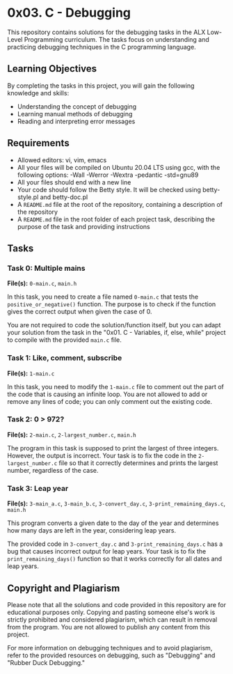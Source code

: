 # 0x03. C - Debugging

This repository contains solutions for the debugging tasks in the ALX Low-Level Programming curriculum. The tasks focus on understanding and practicing debugging techniques in the C programming language.

## Learning Objectives

By completing the tasks in this project, you will gain the following knowledge and skills:

- Understanding the concept of debugging
- Learning manual methods of debugging
- Reading and interpreting error messages

## Requirements

- Allowed editors: vi, vim, emacs
- All your files will be compiled on Ubuntu 20.04 LTS using gcc, with the following options: -Wall -Werror -Wextra -pedantic -std=gnu89
- All your files should end with a new line
- Your code should follow the Betty style. It will be checked using betty-style.pl and betty-doc.pl
- A `README.md` file at the root of the repository, containing a description of the repository
- A `README.md` file in the root folder of each project task, describing the purpose of the task and providing instructions

## Tasks

### Task 0: Multiple mains

**File(s):** `0-main.c`, `main.h`

In this task, you need to create a file named `0-main.c` that tests the `positive_or_negative()` function. The purpose is to check if the function gives the correct output when given the case of 0.

You are not required to code the solution/function itself, but you can adapt your solution from the task in the "0x01. C - Variables, if, else, while" project to compile with the provided `main.c` file.

### Task 1: Like, comment, subscribe

**File(s):** `1-main.c`

In this task, you need to modify the `1-main.c` file to comment out the part of the code that is causing an infinite loop. You are not allowed to add or remove any lines of code; you can only comment out the existing code.

### Task 2: 0 > 972?

**File(s):** `2-main.c`, `2-largest_number.c`, `main.h`

The program in this task is supposed to print the largest of three integers. However, the output is incorrect. Your task is to fix the code in the `2-largest_number.c` file so that it correctly determines and prints the largest number, regardless of the case.

### Task 3: Leap year

**File(s):** `3-main_a.c`, `3-main_b.c`, `3-convert_day.c`, `3-print_remaining_days.c`, `main.h`

This program converts a given date to the day of the year and determines how many days are left in the year, considering leap years.

The provided code in `3-convert_day.c` and `3-print_remaining_days.c` has a bug that causes incorrect output for leap years. Your task is to fix the `print_remaining_days()` function so that it works correctly for all dates and leap years.

## Copyright and Plagiarism

Please note that all the solutions and code provided in this repository are for educational purposes only. Copying and pasting someone else's work is strictly prohibited and considered plagiarism, which can result in removal from the program. You are not allowed to publish any content from this project.

For more information on debugging techniques and to avoid plagiarism, refer to the provided resources on debugging, such as "Debugging" and "Rubber Duck Debugging."

